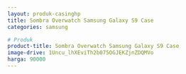 ```yaml
---
layout: produk-casinghp
title: Sombra Overwatch Samsung Galaxy S9 Case
categories: samsung

# Produk
product-title: Sombra Overwatch Samsung Galaxy S9 Case
image-drive: 1Uncu_lhXEviTh2b075OGJEKZjnZDQMVo
harga: 90000
---
```

